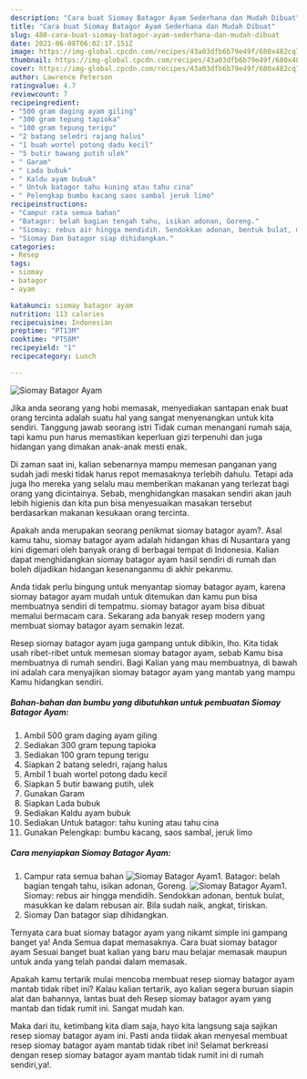 ```yaml
---
description: "Cara buat Siomay Batagor Ayam Sederhana dan Mudah Dibuat"
title: "Cara buat Siomay Batagor Ayam Sederhana dan Mudah Dibuat"
slug: 480-cara-buat-siomay-batagor-ayam-sederhana-dan-mudah-dibuat
date: 2021-06-08T06:02:17.151Z
image: https://img-global.cpcdn.com/recipes/43a03dfb6b79e49f/680x482cq70/siomay-batagor-ayam-foto-resep-utama.jpg
thumbnail: https://img-global.cpcdn.com/recipes/43a03dfb6b79e49f/680x482cq70/siomay-batagor-ayam-foto-resep-utama.jpg
cover: https://img-global.cpcdn.com/recipes/43a03dfb6b79e49f/680x482cq70/siomay-batagor-ayam-foto-resep-utama.jpg
author: Lawrence Peterson
ratingvalue: 4.7
reviewcount: 7
recipeingredient:
- "500 gram daging ayam giling"
- "300 gram tepung tapioka"
- "100 gram tepung terigu"
- "2 batang seledri rajang halus"
- "1 buah wortel potong dadu kecil"
- "5 butir bawang putih ulek"
- " Garam"
- " Lada bubuk"
- " Kaldu ayam bubuk"
- " Untuk batagor tahu kuning atau tahu cina"
- " Pelengkap bumbu kacang saos sambal jeruk limo"
recipeinstructions:
- "Campur rata semua bahan"
- "Batagor: belah bagian tengah tahu, isikan adonan, Goreng."
- "Siomay: rebus air hingga mendidih. Sendokkan adonan, bentuk bulat, masukkan ke dalam rebusan air. Bila sudah naik, angkat, tiriskan."
- "Siomay Dan batagor siap dihidangkan."
categories:
- Resep
tags:
- siomay
- batagor
- ayam

katakunci: siomay batagor ayam 
nutrition: 113 calories
recipecuisine: Indonesian
preptime: "PT13M"
cooktime: "PT58M"
recipeyield: "1"
recipecategory: Lunch

---
```



![Siomay Batagor Ayam](https://img-global.cpcdn.com/recipes/43a03dfb6b79e49f/680x482cq70/siomay-batagor-ayam-foto-resep-utama.jpg)

Jika anda seorang yang hobi memasak, menyediakan santapan enak buat orang tercinta adalah suatu hal yang sangat menyenangkan untuk kita sendiri. Tanggung jawab seorang istri Tidak cuman menangani rumah saja, tapi kamu pun harus memastikan keperluan gizi terpenuhi dan juga hidangan yang dimakan anak-anak mesti enak.

Di zaman  saat ini, kalian sebenarnya mampu memesan panganan yang sudah jadi meski tidak harus repot memasaknya terlebih dahulu. Tetapi ada juga lho mereka yang selalu mau memberikan makanan yang terlezat bagi orang yang dicintainya. Sebab, menghidangkan masakan sendiri akan jauh lebih higienis dan kita pun bisa menyesuaikan masakan tersebut berdasarkan makanan kesukaan orang tercinta. 



Apakah anda merupakan seorang penikmat siomay batagor ayam?. Asal kamu tahu, siomay batagor ayam adalah hidangan khas di Nusantara yang kini digemari oleh banyak orang di berbagai tempat di Indonesia. Kalian dapat menghidangkan siomay batagor ayam hasil sendiri di rumah dan boleh dijadikan hidangan kesenanganmu di akhir pekanmu.

Anda tidak perlu bingung untuk menyantap siomay batagor ayam, karena siomay batagor ayam mudah untuk ditemukan dan kamu pun bisa membuatnya sendiri di tempatmu. siomay batagor ayam bisa dibuat memalui bermacam cara. Sekarang ada banyak resep modern yang membuat siomay batagor ayam semakin lezat.

Resep siomay batagor ayam juga gampang untuk dibikin, lho. Kita tidak usah ribet-ribet untuk memesan siomay batagor ayam, sebab Kamu bisa membuatnya di rumah sendiri. Bagi Kalian yang mau membuatnya, di bawah ini adalah cara menyajikan siomay batagor ayam yang mantab yang mampu Kamu hidangkan sendiri.

<!--inarticleads1-->

##### Bahan-bahan dan bumbu yang dibutuhkan untuk pembuatan Siomay Batagor Ayam:

1. Ambil 500 gram daging ayam giling
1. Sediakan 300 gram tepung tapioka
1. Sediakan 100 gram tepung terigu
1. Siapkan 2 batang seledri, rajang halus
1. Ambil 1 buah wortel potong dadu kecil
1. Siapkan 5 butir bawang putih, ulek
1. Gunakan  Garam
1. Siapkan  Lada bubuk
1. Sediakan  Kaldu ayam bubuk
1. Sediakan  Untuk batagor: tahu kuning atau tahu cina
1. Gunakan  Pelengkap: bumbu kacang, saos sambal, jeruk limo




<!--inarticleads2-->

##### Cara menyiapkan Siomay Batagor Ayam:

1. Campur rata semua bahan
<img src="https://img-global.cpcdn.com/steps/bc28b61779d7c79d/160x128cq70/siomay-batagor-ayam-langkah-memasak-1-foto.jpg" alt="Siomay Batagor Ayam">1. Batagor: belah bagian tengah tahu, isikan adonan, Goreng.
<img src="https://img-global.cpcdn.com/steps/db540046ee0cd798/160x128cq70/siomay-batagor-ayam-langkah-memasak-2-foto.jpg" alt="Siomay Batagor Ayam">1. Siomay: rebus air hingga mendidih. Sendokkan adonan, bentuk bulat, masukkan ke dalam rebusan air. Bila sudah naik, angkat, tiriskan.
1. Siomay Dan batagor siap dihidangkan.




Ternyata cara buat siomay batagor ayam yang nikamt simple ini gampang banget ya! Anda Semua dapat memasaknya. Cara buat siomay batagor ayam Sesuai banget buat kalian yang baru mau belajar memasak maupun untuk anda yang telah pandai dalam memasak.

Apakah kamu tertarik mulai mencoba membuat resep siomay batagor ayam mantab tidak ribet ini? Kalau kalian tertarik, ayo kalian segera buruan siapin alat dan bahannya, lantas buat deh Resep siomay batagor ayam yang mantab dan tidak rumit ini. Sangat mudah kan. 

Maka dari itu, ketimbang kita diam saja, hayo kita langsung saja sajikan resep siomay batagor ayam ini. Pasti anda tiidak akan menyesal membuat resep siomay batagor ayam mantab tidak ribet ini! Selamat berkreasi dengan resep siomay batagor ayam mantab tidak rumit ini di rumah sendiri,ya!.

